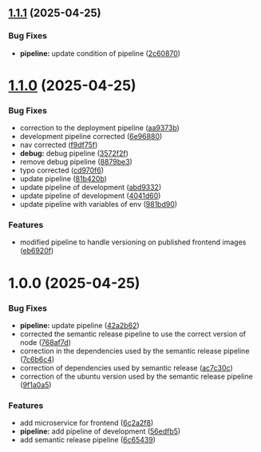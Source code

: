 ## [1.1.1](https://github.com/MicroTodoSuite/microservice-app-frontend/compare/v1.1.0...v1.1.1) (2025-04-25)


### Bug Fixes

* **pipeline:** update condition of pipeline ([2c60870](https://github.com/MicroTodoSuite/microservice-app-frontend/commit/2c60870a78fbf4c6f6a8c56f0d21f9df6b3f4579))

# [1.1.0](https://github.com/MicroTodoSuite/microservice-app-frontend/compare/v1.0.0...v1.1.0) (2025-04-25)


### Bug Fixes

* correction to the deployment pipeline ([aa9373b](https://github.com/MicroTodoSuite/microservice-app-frontend/commit/aa9373b14aed0c6583de83f6ed13a17f7b4f1e82))
* development pipeline corrected ([6e96880](https://github.com/MicroTodoSuite/microservice-app-frontend/commit/6e9688098b2b00fd7972646a46f5cb1edcb3cb58))
* nav corrected ([f9df75f](https://github.com/MicroTodoSuite/microservice-app-frontend/commit/f9df75f0bd9a925459543d4aec08b4b6cee9becc))
* **debug:** debug pipeline ([3572f2f](https://github.com/MicroTodoSuite/microservice-app-frontend/commit/3572f2f47951a3babf8c7c030aa65500f3ffa6c9))
* remove debug pipeline ([8879be3](https://github.com/MicroTodoSuite/microservice-app-frontend/commit/8879be3372ce989adb2efc20354ecce408f4a3d6))
* typo corrected ([cd970f6](https://github.com/MicroTodoSuite/microservice-app-frontend/commit/cd970f63fdb91711bdaf84ae8c5c45763b8af783))
* update pipeline ([81b420b](https://github.com/MicroTodoSuite/microservice-app-frontend/commit/81b420b45c3becf1c14a7f9c0c9422bafc94b445))
* update pipeline of development ([abd9332](https://github.com/MicroTodoSuite/microservice-app-frontend/commit/abd93328c902dcc3e9ccd09eedb5b501fc29791b))
* update pipeline of development ([4041d60](https://github.com/MicroTodoSuite/microservice-app-frontend/commit/4041d60c6445f2afba456df77fef8e75469b6994))
* update pipeline with variables of env ([981bd90](https://github.com/MicroTodoSuite/microservice-app-frontend/commit/981bd90361b642463e712de1379924ce68b0212e))


### Features

* modified pipeline to handle versioning on published frontend images ([eb6920f](https://github.com/MicroTodoSuite/microservice-app-frontend/commit/eb6920f561bbd0b6374a17f47544679ce8063ba7))

# 1.0.0 (2025-04-25)


### Bug Fixes

* **pipeline:** update pipeline ([42a2b62](https://github.com/MicroTodoSuite/microservice-app-frontend/commit/42a2b62248f78f940de2b9383b95079e6fe71f40))
* corrected the semantic release pipeline to use the correct version of node ([768af7d](https://github.com/MicroTodoSuite/microservice-app-frontend/commit/768af7d17549b557fa400f6e29ba645a4f3a9797))
* correction in the dependencies used by the semantic release pipeline ([7c6b6c4](https://github.com/MicroTodoSuite/microservice-app-frontend/commit/7c6b6c4a345b69f20203cc33f00602e4090f1c01))
* correction of dependencies used by semantic release ([ac7c30c](https://github.com/MicroTodoSuite/microservice-app-frontend/commit/ac7c30c41d5bf79358be6c68c258c252b4b71647))
* correction of the ubuntu version used by the semantic release pipeline ([9f1a0a5](https://github.com/MicroTodoSuite/microservice-app-frontend/commit/9f1a0a57b2dc152f2ffa02d94b40101ebb150530))


### Features

* add microservice for frontend ([6c2a2f8](https://github.com/MicroTodoSuite/microservice-app-frontend/commit/6c2a2f8e964dad8530a7a7015849b1a90e281ab1))
* **pipeline:** add pipeline of development ([56edfb5](https://github.com/MicroTodoSuite/microservice-app-frontend/commit/56edfb558d8657213155e97d31f6498aa58f2721))
* add semantic release pipeline ([6c65439](https://github.com/MicroTodoSuite/microservice-app-frontend/commit/6c654393e368e8d3f497af12717b593ed4d64655))
